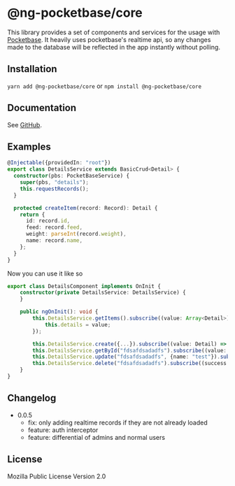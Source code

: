 # @ng-pocketbase/core

This library provides a set of components and services for the usage with [Pocketbase](https://github.com/pocketbase/pocketbase).
It heavily uses pocketbase's realtime api, so any changes made to the database will be reflected in the app instantly without polling. 
## Installation
`yarn add @ng-pocketbase/core` or `npm install @ng-pocketbase/core`

## Documentation

See [GitHub](https://github.com/alexander-lindner/ng-pocketbase-core).

## Examples
```typescript
@Injectable({providedIn: "root"})
export class DetailsService extends BasicCrud<Detail> {
  constructor(pbs: PocketBaseService) {
    super(pbs, "details");
    this.requestRecords();
  }

  protected createItem(record: Record): Detail {
    return {
      id: record.id,
      feed: record.feed,
      weight: parseInt(record.weight),
      name: record.name,
    };
  }
}
```
Now you can use it like so

```typescript
export class DetailsComponent implements OnInit {
    constructor(private DetailsService: DetailsService) {
    }

    public ngOnInit(): void {
        this.DetailsService.getItems().subscribe((value: Array<Detail>) => {
            this.details = value;
        });

        this.DetailsService.create({...}).subscribe((value: Detail) => { console.log(value.id); // fdsafdsadadfs });
        this.DetailsService.getById("fdsafdsadadfs").subscribe((value: Detail) => { });
        this.DetailsService.update("fdsafdsadadfs", {name: "test"}).subscribe((value: Detail) => { });
        this.DetailsService.delete("fdsafdsadadfs").subscribe((success: boolean) => { });
    }
}
```

## Changelog

* 0.0.5
  * fix: only adding realtime records if they are not already loaded
  * feature: auth interceptor
  * feature: differential of admins and normal users

## License
Mozilla Public License Version 2.0
